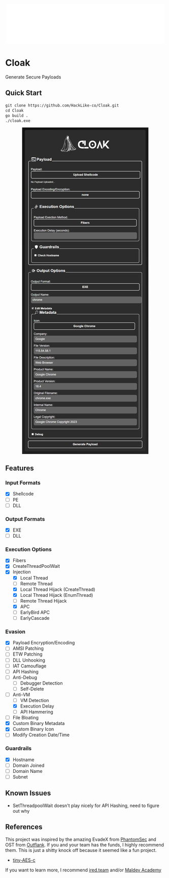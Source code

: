 <p align="center">
    <img src="https://github.com/HackLike-co/Cloak/blob/main/images/cloak_logo.png?raw=true">
</p>

# Cloak
Generate Secure Payloads

## Quick Start
```
git clone https://github.com/HackLike-co/Cloak.git
cd Cloak
go build .
./cloak.exe
```

<p align="center">
    <img src="https://github.com/HackLike-co/Cloak/blob/main/images/cloak_ui.png?raw=true">
</p>

## Features
### Input Formats
- [X] Shellcode
- [ ] PE
- [ ] DLL

### Output Formats
- [X] EXE
- [ ] DLL

### Execution Options
- [X] Fibers
- [X] CreateThreadPoolWait
- [X] Injection
    - [X] Local Thread
    - [ ] Remote Thread
    - [X] Local Thread Hijack (CreateThread)
    - [X] Local Thread Hijack (EnumThread)
    - [ ] Remote Thread Hijack
    - [X] APC
    - [ ] EarlyBird APC
    - [ ] EarlyCascade

### Evasion
- [X] Payload Encryption/Encoding
- [ ] AMSI Patching
- [ ] ETW Patching
- [ ] DLL Unhooking
- [ ] IAT Camouflage
- [ ] API Hashing
- [ ] Anti-Debug
    - [ ] Debugger Detection
    - [ ] Self-Delete
- [ ] Anti-VM
    - [ ] VM Detection
    - [X] Execution Delay
    - [ ] API Hammering
- [ ] File Bloating
- [X] Custom Binary Metadata
- [X] Custom Binary Icon
- [ ] Modify Creation Date/Time

### Guardrails
- [X] Hostname
- [ ] Domain Joined
- [ ] Domain Name
- [ ] Subnet

## Known Issues
- SetThreadpoolWait doesn't play nicely for API Hashing, need to figure out why

## References
This project was inspired by the amazing EvadeX from [PhantomSec](https://phantomsec.tools) and OST from [Outflank](https://www.outflank.nl/products/outflank-security-tooling/). If you and your team has the funds, I highly recommend them. This is just a shitty knock off because it seemed like a fun project.

- [tiny-AES-c](https://github.com/kokke/tiny-AES-c)

If you want to learn more, I recommend [ired.team](https://ired.team) and/or [Maldev Academy](https://maldevacademy.com)